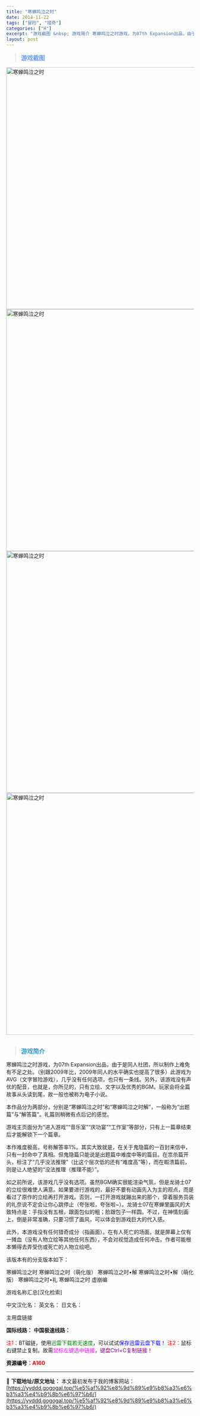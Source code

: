 ```yaml
---
title: "寒蝉鸣泣之时"
date: 2014-11-22
tags: ["冒险", "猎奇"]
categories: ["H"]
excerpt: "游戏截图 &nbsp; 游戏简介 寒蝉鸣泣之时游戏，为07th Expansion出品，由于是同人社团，所以制作上难免有不足之处。（别跟2009年比，2009年同人的水平确实也提高了很多）此游戏为AVG（文字冒险游戏），几乎没有任何选项，也只有一条线。另外，该游戏没有声优的配音，也就是，你所见的，只&hellip;"
layout: post
---
```


<div>
<blockquote><b><span style="font-size: 12pt; color: #6699ff;">游戏截图</span></b></blockquote>
<div><img title="点击放大" src="https://yyddd.gogogal.top/wp-content/uploads/2025/04/20250429_6811009e0608d.webp" alt="寒蝉鸣泣之时" width="650" /></div>
<div><img title="点击放大" src="https://yyddd.gogogal.top/wp-content/uploads/2025/04/20250429_6811009f9b0d9.webp" alt="寒蝉鸣泣之时" width="650" /></div>
<div><img title="点击放大" src="https://yyddd.gogogal.top/wp-content/uploads/2025/04/20250429_681100a101c40.webp" alt="寒蝉鸣泣之时" width="650" /></div>
<div><img title="点击放大" src="https://yyddd.gogogal.top/wp-content/uploads/2025/04/20250429_681100a25b47c.webp" alt="寒蝉鸣泣之时" width="650" /></div>
&nbsp;
<blockquote><b><span style="font-size: 12pt; color: #3399cc;">游戏简介</span></b></blockquote>
<div>寒蝉鸣泣之时游戏，为07th Expansion出品，由于是同人社团，所以制作上难免有不足之处。（别跟2009年比，2009年同人的水平确实也提高了很多）此游戏为AVG（文字冒险游戏），几乎没有任何选项，也只有一条线。另外，该游戏没有声优的配音，也就是，你所见的，只有立绘、文字以及优秀的BGM。玩家会将全篇故事从头读到尾，故一般也被称为电子小说。

本作品分为两部分，分别是“寒蝉鸣泣之时”和“寒蝉鸣泣之时解”，一般称为“出题篇”与“解答篇”。礼篇则稍微有点后记的感觉。

游戏主页面分为“进入游戏”“音乐室”“庆功宴”“工作室”等部分，只有上一篇章结束后才能解锁下一个篇章。

本作难度极高，号称解答率1%。其实大致就是，在关于鬼隐篇的一百封来信中，只有一封命中了真相。但鬼隐篇只能说是出题篇中难度中等的篇目。在祟杀篇开头，标注了“几乎没法推理”（比这个层次低的还有“难度高”等），而在暇溃篇前，则是让人绝望的“没法推理（推理不能）”。

如之前所说，该游戏几乎没有选项。虽然BGM确实很能渲染气氛，但是龙骑士07的立绘很难使人满意。如果要进行游戏的，最好不要有动画先入为主的观点，而是看过了原作的立绘再打开游戏。否则，一打开游戏就蹦出来的那个，穿着服务员装的礼奈说不定会让你心跳停止（夸张啦，夸张啦~）。龙骑士07在寒蝉里画风的大致特点是：手指没有五根，跟面包似的粗；脸跟包子一样圆。不过，在神情刻画上，倒是非常准确，只要习惯了画风，可以体会到游戏巨大的代入感。

此外，本游戏没有任何猎奇成分（指画面）。在有人死亡的场面，就是屏幕上仅有一摊血（没有人物立绘等其他任何东西），不会对视觉造成任何冲击。作者可能根本懒得去弄受伤或死亡的人物立绘吧。</div>
该版本有的分支版本如下：

寒蝉鸣泣之时
寒蝉鸣泣之时（萌化版）
寒蝉鸣泣之时•解
寒蝉鸣泣之时•解（萌化版）
寒蝉鸣泣之时•礼
寒蝉鸣泣之时 虚崩编

游戏名称汇总[汉化检索]

中文汉化名：
英文名：
日文名：
</div>
<div class="panel panel-primary">
<div class="panel-heading">主用盘链接</div>
<div class="panel-body">

<b>国际线路：</b>
<b>中国极速线路：</b>


<span style="color: #ff0000;">注1：</span>BT磁链，使用<span style="color: #008000;">迅雷下载若无速度</span>，可以试试<span style="color: #0000ff;">保存迅雷云盘下载！</span>
<span style="color: #ff0000;">注2：</span>鼠标右键禁止复制，故需<span style="color: #ff00ff;">鼠标左键选中链接</span>，<span style="color: #800080;">键盘Ctrl+C复制链接！</span>

</div>
<div class="panel-footer"><span style="color: #ff0000;"><b><span style="color: #000000;">资源编号</span>：A160</b></span></div>
</div>

---
📖 **下载地址/原文地址：** 本文最初发布于我的博客网站：[https://yyddd.gogogal.top/%e5%af%92%e8%9d%89%e9%b8%a3%e6%b3%a3%e4%b9%8b%e6%97%b6/](https://yyddd.gogogal.top/%e5%af%92%e8%9d%89%e9%b8%a3%e6%b3%a3%e4%b9%8b%e6%97%b6/)
